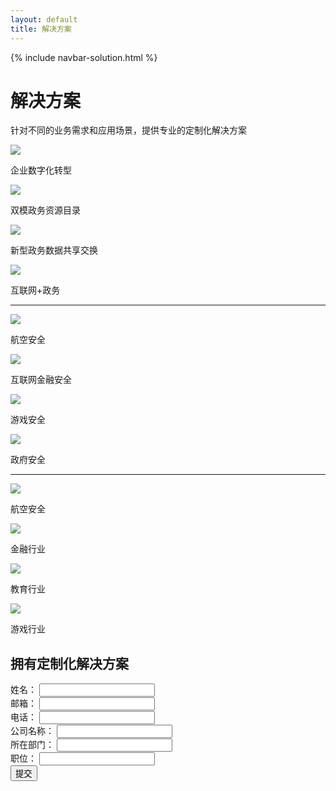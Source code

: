 ```yaml
---
layout: default
title: 解决方案
---
```


{% include navbar-solution.html %}
<div class="solution-banner">
    <div class="solution-banner-info">
        <h1>解决方案</h1>
        <p>针对不同的业务需求和应用场景，提供专业的定制化解决方案</p>
    </div>
</div>
<div class="solution-content-items container">
    <div class="row">
        <div class="col-lg-3">
            <div class="solution-content-item"><img src="{{ site.baseurl }}/public/image/solution/企业数字化转型解决方案.png"><p>企业数字化转型</p></div>
        </div>
        <div class="col-lg-3">
            <div class="solution-content-item"><img src="{{ site.baseurl }}/public/image/solution/双模政务资源目录解决方案.png"><p>双模政务资源目录</p></div>
        </div>
        <div class="col-lg-3">
            <div class="solution-content-item"><img src="{{ site.baseurl }}/public/image/solution/新型政务数据共享交换解决方案.png"><p>新型政务数据共享交换</p></div>
        </div>
        <div class="col-lg-3">
            <div class="solution-content-item"><img src="{{ site.baseurl }}/public/image/solution/互联网+政务解决方案.png"><p>互联网+政务</p></div>
        </div>
    </div>
    <hr>
    <div class="row">
        <div class="col-lg-3">
            <div class="solution-content-item"><img src="{{ site.baseurl }}/public/image/solution/航空安全解决方案.png"><p>航空安全</p></div>
        </div>
        <div class="col-lg-3">
            <div class="solution-content-item"><img src="{{ site.baseurl }}/public/image/solution/互联网金融安全解决方案.png"><p>互联网金融安全</p></div>
        </div>
        <div class="col-lg-3">
            <div class="solution-content-item"><img src="{{ site.baseurl }}/public/image/solution/游戏安全解决方案.png"><p>游戏安全</p></div>
        </div>
        <div class="col-lg-3">
            <div class="solution-content-item"><img src="{{ site.baseurl }}/public/image/solution/政府安全解决方案.png"><p>政府安全</p></div>
        </div>
    </div>
    <hr>
    <div class="row">
        <div class="col-lg-3">
            <div class="solution-content-item"><img src="{{ site.baseurl }}/public/image/solution/航空安全解决方案.png"><p>航空安全</p></div>
        </div>
        <div class="col-lg-3">
            <div class="solution-content-item"><img src="{{ site.baseurl }}/public/image/solution/金融行业.png"><p>金融行业</p></div>
        </div>
        <div class="col-lg-3">
            <div class="solution-content-item"><img src="{{ site.baseurl }}/public/image/solution/在线教育行业.png"><p>教育行业</p></div>
        </div>
        <div class="col-lg-3">
            <div class="solution-content-item"><img src="{{ site.baseurl }}/public/image/solution/游戏行业.png"><p>游戏行业</p></div>
        </div>
    </div>
</div>
<div class="solution-register register">
    <h2>拥有定制化解决方案</h2>
    <form class="register-form">
        <div class="form-group col-md-6">
            <label for="name">姓名：</label>
            <input class="form-control col-12" id="name">
        </div>
        <div class="form-group col-md-6">
            <label for="email">邮箱：</label>
            <input class="form-control col-12" id="email">
        </div>
        <div class="form-group col-md-6">
            <label for="telephone">电话：</label>
            <input class="form-control col-12" id="telephone">
        </div>
        <div class="form-group col-md-6">
            <label for="company">公司名称：</label>
            <input class="form-control col-12" id="company">
        </div>
        <div class="form-group col-md-6">
            <label for="department">所在部门：</label>
            <input class="form-control col-12" id="department">
        </div>
        <div class="form-group col-md-6">
            <label for="position">职位：</label>
            <input class="form-control col-12" id="position">
        </div>
        <div class="register-sumbit">
            <button type="submit" class="btn btn-primary register-sumbit-button">提交</button>
        </div>
    </form>
</div>
<div class="clean"></div>